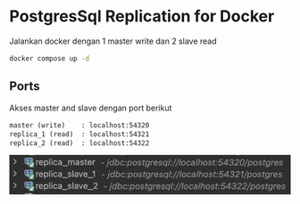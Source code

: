 # PostgresSql Replication for Docker

Jalankan docker dengan 1 master write dan 2 slave read

```sh
docker compose up -d
```

## Ports

Akses master and slave dengan port berikut

```
master (write)    : localhost:54320
replica_1 (read)  : localhost:54321
replica_2 (read)  : localhost:54322
```

![ScreenShoot](sc.png)
